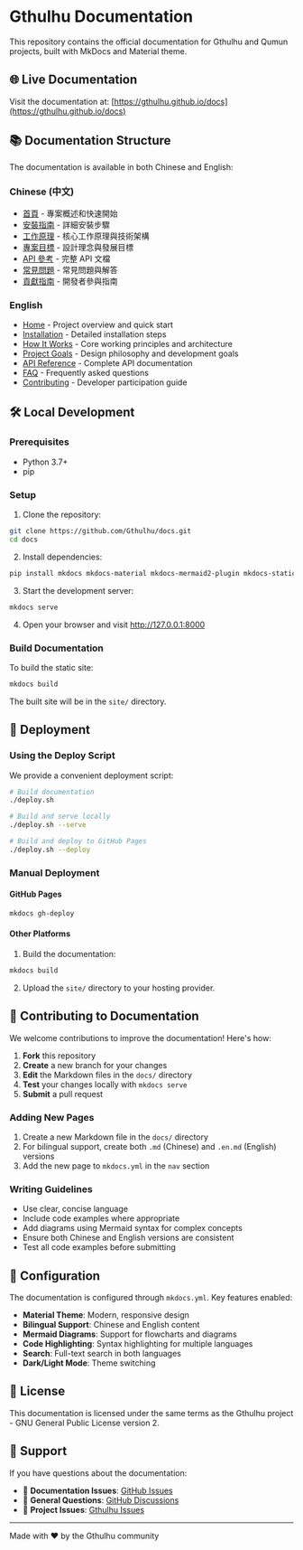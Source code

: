 # Gthulhu Documentation

This repository contains the official documentation for Gthulhu and Qumun projects, built with MkDocs and Material theme.

## 🌐 Live Documentation

Visit the documentation at: [https://gthulhu.github.io/docs](https://gthulhu.github.io/docs)

## 📚 Documentation Structure

The documentation is available in both Chinese and English:

### Chinese (中文)
- [首頁](docs/index.zh.md) - 專案概述和快速開始
- [安裝指南](docs/installation.md) - 詳細安裝步驟
- [工作原理](docs/how-it-works.md) - 核心工作原理與技術架構
- [專案目標](docs/project-goals.md) - 設計理念與發展目標
- [API 參考](docs/api-reference.md) - 完整 API 文檔
- [常見問題](docs/faq.md) - 常見問題與解答
- [貢獻指南](docs/contributing.md) - 開發者參與指南

### English
- [Home](docs/index.md) - Project overview and quick start
- [Installation](docs/installation.en.md) - Detailed installation steps
- [How It Works](docs/how-it-works.en.md) - Core working principles and architecture
- [Project Goals](docs/project-goals.en.md) - Design philosophy and development goals
- [API Reference](docs/api-reference.en.md) - Complete API documentation
- [FAQ](docs/faq.en.md) - Frequently asked questions
- [Contributing](docs/contributing.en.md) - Developer participation guide

## 🛠️ Local Development

### Prerequisites

- Python 3.7+
- pip

### Setup

1. Clone the repository:
```bash
git clone https://github.com/Gthulhu/docs.git
cd docs
```

2. Install dependencies:
```bash
pip install mkdocs mkdocs-material mkdocs-mermaid2-plugin mkdocs-static-i18n
```

3. Start the development server:
```bash
mkdocs serve
```

4. Open your browser and visit http://127.0.0.1:8000

### Build Documentation

To build the static site:
```bash
mkdocs build
```

The built site will be in the `site/` directory.

## 🚀 Deployment

### Using the Deploy Script

We provide a convenient deployment script:

```bash
# Build documentation
./deploy.sh

# Build and serve locally
./deploy.sh --serve

# Build and deploy to GitHub Pages
./deploy.sh --deploy
```

### Manual Deployment

#### GitHub Pages

```bash
mkdocs gh-deploy
```

#### Other Platforms

1. Build the documentation:
```bash
mkdocs build
```

2. Upload the `site/` directory to your hosting provider.

## 📝 Contributing to Documentation

We welcome contributions to improve the documentation! Here's how:

1. **Fork** this repository
2. **Create** a new branch for your changes
3. **Edit** the Markdown files in the `docs/` directory
4. **Test** your changes locally with `mkdocs serve`
5. **Submit** a pull request

### Adding New Pages

1. Create a new Markdown file in the `docs/` directory
2. For bilingual support, create both `.md` (Chinese) and `.en.md` (English) versions
3. Add the new page to `mkdocs.yml` in the `nav` section

### Writing Guidelines

- Use clear, concise language
- Include code examples where appropriate
- Add diagrams using Mermaid syntax for complex concepts
- Ensure both Chinese and English versions are consistent
- Test all code examples before submitting

## 🔧 Configuration

The documentation is configured through `mkdocs.yml`. Key features enabled:

- **Material Theme**: Modern, responsive design
- **Bilingual Support**: Chinese and English content
- **Mermaid Diagrams**: Support for flowcharts and diagrams
- **Code Highlighting**: Syntax highlighting for multiple languages
- **Search**: Full-text search in both languages
- **Dark/Light Mode**: Theme switching

## 📄 License

This documentation is licensed under the same terms as the Gthulhu project - GNU General Public License version 2.

## 🤝 Support

If you have questions about the documentation:

- 📝 **Documentation Issues**: [GitHub Issues](https://github.com/Gthulhu/docs/issues)
- 💬 **General Questions**: [GitHub Discussions](https://github.com/Gthulhu/Gthulhu/discussions)
- 🐛 **Project Issues**: [Gthulhu Issues](https://github.com/Gthulhu/Gthulhu/issues)

---

Made with ❤️ by the Gthulhu community
